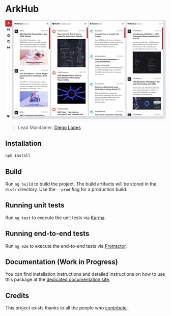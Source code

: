 # ArkHub

<p align="center">
    <img src="https://github.com/diegoldn/arkhub/raw/master/screenshot.png" />
</p>

> Lead Maintainer: [Diego Lopes](https://github.com/diegoldn)

## Installation

```bash
npm install
```

## Build

Run `ng build` to build the project. The build artifacts will be stored in the `dist/` directory. Use the `--prod` flag for a production build.

## Running unit tests

Run `ng test` to execute the unit tests via [Karma](https://karma-runner.github.io).

## Running end-to-end tests

Run `ng e2e` to execute the end-to-end tests via [Protractor](http://www.protractortest.org/).

## Documentation (Work in Progress)

You can find installation instructions and detailed instructions on how to use this package at the [dedicated documentation site](#).

## Credits

This project exists thanks to all the people who [contribute](../../contributors).
